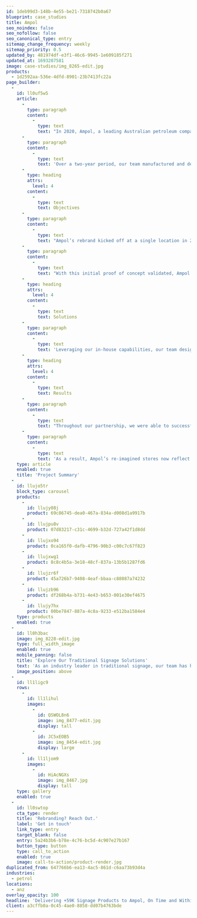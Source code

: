 ```yaml
---
id: 1deb99d3-148b-4e55-be21-7318742b0a67
blueprint: case_studies
title: Ampol
seo_noindex: false
seo_nofollow: false
seo_canonical_type: entry
sitemap_change_frequency: weekly
sitemap_priority: 0.5
updated_by: 481974df-e3f1-46c6-9945-1e609185f271
updated_at: 1693207581
image: case-studies/img_8265-edit.jpg
products:
  - 1d2592aa-536e-4dfd-8901-23b7413fc22a
page_builder:
  -
    id: ll0uf5w5
    article:
      -
        type: paragraph
        content:
          -
            type: text
            text: "In 2020, Ampol, a leading Australian petroleum company, initiated a rebrand of its Caltex petrol stations that encompassed +30 individual signage variations.\_"
      -
        type: paragraph
        content:
          -
            type: text
            text: 'Over a two-year period, our team manufactured and deployed 59,975 individual products to support Ampol’s new branding, including canopy signage, shopfront signage, building signage, pylon signage, logos, wordmarks, and pricing boards.'
      -
        type: heading
        attrs:
          level: 4
        content:
          -
            type: text
            text: Objectives
      -
        type: paragraph
        content:
          -
            type: text
            text: "Ampol’s rebrand kicked off at a single location in 2020, with an additional 18 store refreshes completed by the end of that year.\_"
      -
        type: paragraph
        content:
          -
            type: text
            text: "With this initial proof of concept validated, Ampol aimed to convert the rest of its national network – totalling over +1,700 locations, many of which had varying signage formats and designs – into a single, unified brand package, without going over time or budget.\_"
      -
        type: heading
        attrs:
          level: 4
        content:
          -
            type: text
            text: Solutions
      -
        type: paragraph
        content:
          -
            type: text
            text: 'Leveraging our in-house capabilities, our team designed and prototyped individual signage concepts in just over a month. Thanks to this early alignment, we were able to expedite the manufacturing and installation of Ampol’s signage, enabling us to meet the company’s optimal timeframe (whilst also keeping within the budget allocated to the project).'
      -
        type: heading
        attrs:
          level: 4
        content:
          -
            type: text
            text: Results
      -
        type: paragraph
        content:
          -
            type: text
            text: "Throughout our partnership, we were able to successfully roll out 59,975 rebranded signage products across Ampol’s +1,700 Caltex petrol stations – all on time and within budget amidst a global pandemic.\_"
      -
        type: paragraph
        content:
          -
            type: text
            text: 'As a result, Ampol’s re-imagined stores now reflect the modern ethos and commitment to quality that are hallmarks of the widely recognised brand.'
    type: article
    enabled: true
    title: 'Project Summary'
  -
    id: llujo5tr
    block_type: carousel
    products:
      -
        id: llujy08j
        product: 69c86745-dea0-467a-834a-d008d1a9917b
      -
        id: llujpu8v
        product: 07d83217-c31c-4699-b32d-727a42f1d8dd
      -
        id: llujxo94
        product: 0ca165f0-dafb-4796-90b3-c00c7c67f823
      -
        id: llujxwg1
        product: 8c8c4b5a-3e18-48cf-837a-13b5b1287fd6
      -
        id: llujzr6f
        product: 45a726b7-9408-4eaf-bbaa-c88087a74232
      -
        id: llujzb96
        product: df268b4a-b731-4e43-b653-001e30ef4675
      -
        id: llujy7hx
        product: 00be7847-887a-4c8a-9233-e512ba1584e4
    type: products
    enabled: true
  -
    id: ll0h3bac
    image: img_8228-edit.jpg
    type: full_width_image
    enabled: true
    mobile_panning: false
    title: 'Explore Our Traditional Signage Solutions'
    text: 'As an industry leader in traditional signage, our team has helped companies like Ampol connect their customer touchpoints with consistent branding since 1963. If your traditional signage, outdoor signage, or retail signage is ready for a refresh, we can help.'
    image_position: above
  -
    id: ll1ligc9
    rows:
      -
        id: ll1lihul
        images:
          -
            id: QSWOL8n6
            image: img_8477-edit.jpg
            display: tall
          -
            id: JC5xEOB5
            image: img_8454-edit.jpg
            display: large
      -
        id: ll1ljom9
        images:
          -
            id: HiAcNGXs
            image: img_8467.jpg
            display: tall
    type: gallery
    enabled: true
  -
    id: ll0swtop
    cta_type: render
    title: 'Rebranding? Reach Out.'
    label: 'Get in touch'
    link_type: entry
    target_blank: false
    entry: 5a24b3b6-b78e-4c76-bc5d-4c907e27b167
    button_type: button
    type: call_to_action
    enabled: true
    image: call-to-action/product-render.jpg
duplicated_from: 647766b6-ea13-4ac5-861d-c6aa73b93d4a
industries:
  - petrol
locations:
  - anz
overlay_opacity: 100
headline: 'Delivering +59K Signage Products to Ampol, On Time and Within Budget'
client: a3cffb0a-0c45-4ae0-8858-dd07b4763bde
---
```

